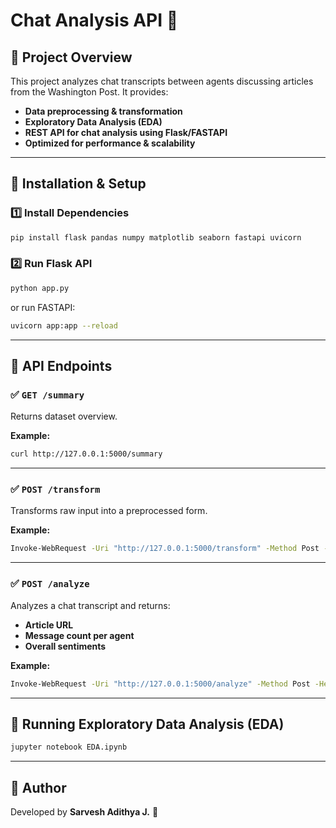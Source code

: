 # Chat Analysis API 🚀

## 📌 Project Overview
This project analyzes chat transcripts between agents discussing articles from the Washington Post. It provides:
- **Data preprocessing & transformation**
- **Exploratory Data Analysis (EDA)**
- **REST API for chat analysis using Flask/FASTAPI**
- **Optimized for performance & scalability**

---

## 📌 Installation & Setup

### 1️⃣ Install Dependencies
```bash
pip install flask pandas numpy matplotlib seaborn fastapi uvicorn
```

### 2️⃣ Run Flask API
```bash
python app.py
```
or run FASTAPI:
```bash
uvicorn app:app --reload
```

---

## 📌 API Endpoints

### ✅ `GET /summary`
Returns dataset overview.

**Example:**
```bash
curl http://127.0.0.1:5000/summary
```

---

### ✅ `POST /transform`
Transforms raw input into a preprocessed form.

**Example:**
```bash
Invoke-WebRequest -Uri "http://127.0.0.1:5000/transform" -Method Post -Headers @{"Content-Type"="application/json"} -Body '{"text": "Hello, this is a sample message!"}' -UseBasicParsing
```

---

### ✅ `POST /analyze`
Analyzes a chat transcript and returns:
- **Article URL**
- **Message count per agent**
- **Overall sentiments**

**Example:**
```bash
Invoke-WebRequest -Uri "http://127.0.0.1:5000/analyze" -Method Post -Headers @{"Content-Type"="application/json"} -Body '{"conversation_id": "t_d004c097-424d-45d4-8f91-833d85c2da31"}' -UseBasicParsing
```

---

## 📌 Running Exploratory Data Analysis (EDA)
```bash
jupyter notebook EDA.ipynb
```

---

## 📌 Author
Developed by **Sarvesh Adithya J.** 🚀
